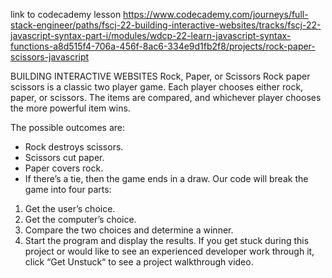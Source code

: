 link to codecademy lesson
https://www.codecademy.com/journeys/full-stack-engineer/paths/fscj-22-building-interactive-websites/tracks/fscj-22-javascript-syntax-part-i/modules/wdcp-22-learn-javascript-syntax-functions-a8d515f4-706a-456f-8ac6-334e9d1fb2f8/projects/rock-paper-scissors-javascript


BUILDING INTERACTIVE WEBSITES
Rock, Paper, or Scissors
Rock paper scissors is a classic two player game. Each player chooses either rock, paper, or scissors. The items are compared, and whichever player chooses the more powerful item wins.

The possible outcomes are:

- Rock destroys scissors.
- Scissors cut paper.
- Paper covers rock.
- If there’s a tie, then the game ends in a draw.
Our code will break the game into four parts:

1. Get the user’s choice.
2. Get the computer’s choice.
3. Compare the two choices and determine a winner.
4. Start the program and display the results.
If you get stuck during this project or would like to see an experienced developer work through it, click “Get Unstuck“ to see a project walkthrough video.
